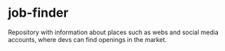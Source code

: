 # job-finder
Repository with information about places such as webs and social media accounts, where devs can find openings in the market.
